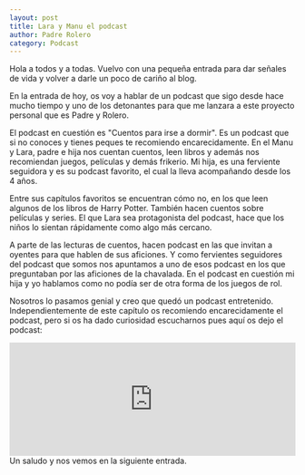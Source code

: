 ```yaml
---                                                                     
layout: post                                                                    
title: Lara y Manu el podcast							
author: Padre Rolero                                                            
category: Podcast                                                              
---
```

Hola a todos y a todas. Vuelvo con una pequeña entrada para dar señales de vida y volver a darle un poco de cariño al blog.

En la entrada de hoy, os voy a hablar de un podcast que sigo desde hace mucho tiempo y uno de los detonantes para que me lanzara a este proyecto personal que es Padre y Rolero. 

El podcast en cuestión es "Cuentos para irse a dormir". Es un podcast que si no conoces y tienes peques te recomiendo encarecidamente. En el Manu y Lara, padre e hija nos cuentan cuentos, leen libros y además nos recomiendan juegos, películas y demás frikerio. Mi hija, es una ferviente seguidora y es su podcast favorito, el cual la lleva acompañando desde los 4 años. 

Entre sus capítulos favoritos se encuentran cómo no, en los que leen algunos de los libros de  Harry Potter. También hacen cuentos sobre películas y series. El que Lara sea protagonista del podcast, hace que los niños lo sientan rápidamente como algo más cercano. 

A parte de las lecturas de cuentos, hacen podcast en las que invitan a oyentes para que hablen de sus aficiones. Y como fervientes seguidores del podcast que somos nos apuntamos a uno de esos podcast en los que preguntaban por las aficiones de la chavalada. En el podcast en cuestión mi hija y yo hablamos como no podía ser de otra forma de los juegos de rol.

Nosotros lo pasamos genial y creo que quedó un podcast entretenido. Independientemente de este capítulo os recomiendo encarecidamente el podcast, pero si os ha dado curiosidad escucharnos pues aquí os dejo el podcast:

<iframe frameborder='0' allowfullscreen='' scrolling='no' height='200' style='width:100%;' src='https://www.ivoox.com/player_ej_101714170_6_1.html?c1=b63b40' loading='lazy'></iframe>
Un saludo y nos vemos en la siguiente entrada.











